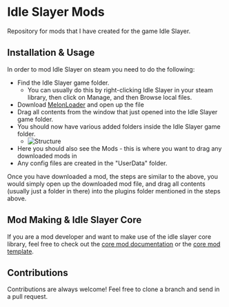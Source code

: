 # Idle Slayer Mods

Repository for mods that I have created for the game Idle Slayer. 

## Installation & Usage

In order to mod Idle Slayer on steam you need to do the following:

- Find the Idle Slayer game folder.
  - You can usually do this by right-clicking Idle Slayer in your steam library, then click on Manage, and then Browse local files.
- Download [MelonLoader](https://www.nexusmods.com/idleslayer/mods/6?tab=files) and open up the file
- Drag all contents from the window that just opened into the Idle Slayer game folder.
- You should now have various added folders inside the Idle Slayer game folder.
	- ![Structure](https://i.imgur.com/usJZZbs.png)
- Here you should also see the Mods - this is where you want to drag any downloaded mods in
- Any config files are created in the "UserData" folder.

Once you have downloaded a mod, the steps are similar to the above, you would simply open up the downloaded mod file, and drag all contents (usually just a folder in there) into the plugins folder mentioned in the steps above.

## Mod Making & Idle Slayer Core

If you are a mod developer and want to make use of the idle slayer core library, feel free to check out the [core mod documentation](IdleSlayerMods.Common/README.md) or the [core mod template](ModTemplate/README.md).

## Contributions

Contributions are always welcome! Feel free to clone a branch and send in a pull request.